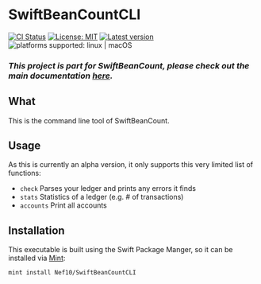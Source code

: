 # SwiftBeanCountCLI

[![CI Status](https://github.com/Nef10/SwiftBeanCountCLI/workflows/CI/badge.svg?event=push)](https://github.com/Nef10/SwiftBeanCountCLI/actions?query=workflow%3A%22CI%22) [![License: MIT](https://img.shields.io/github/license/Nef10/SwiftBeanCountCLI)](https://github.com/Nef10/SwiftBeanCountCLI/blob/master/LICENSE) [![Latest version](https://img.shields.io/github/v/release/Nef10/SwiftBeanCountCLI?label=SemVer&sort=semver)](https://github.com/Nef10/SwiftBeanCountCLI/releases) ![platforms supported: linux | macOS](https://img.shields.io/badge/platform-linux%20%7C%20macOS-blue)

### ***This project is part for SwiftBeanCount, please check out the main documentation [here](https://github.com/Nef10/SwiftBeanCount).***

## What

This is the command line tool of SwiftBeanCount.

## Usage

As this is currently an alpha version, it only supports this very limited list of functions:

* `check` Parses your ledger and prints any errors it finds
* `stats` Statistics of a ledger (e.g. # of transactions)
* `accounts` Print all accounts

## Installation

This executable is built using the Swift Package Manger, so it can be installed via [Mint](https://github.com/yonaskolb/Mint):

```
mint install Nef10/SwiftBeanCountCLI
```